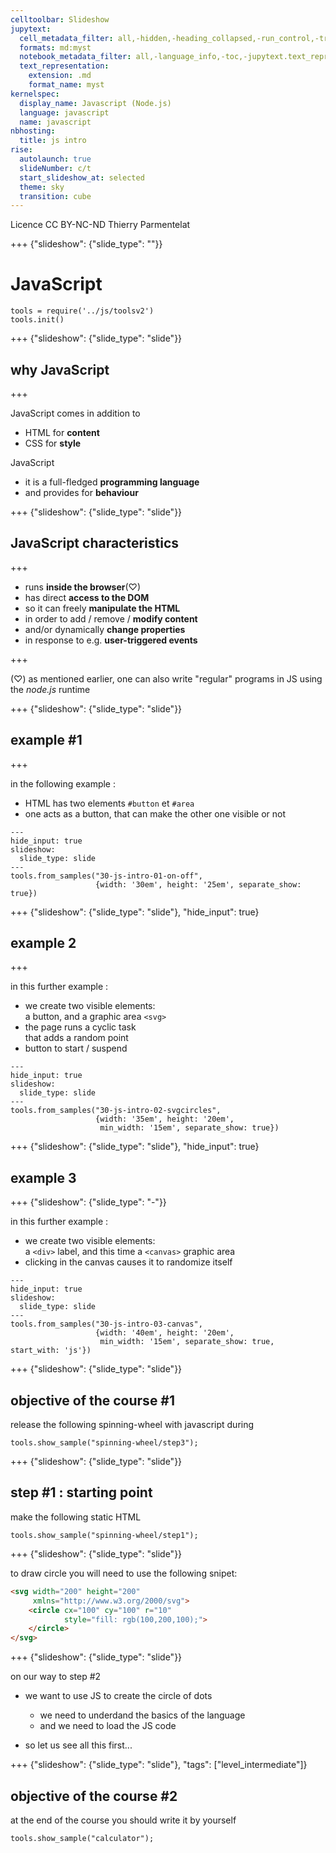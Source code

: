 ```yaml
---
celltoolbar: Slideshow
jupytext:
  cell_metadata_filter: all,-hidden,-heading_collapsed,-run_control,-trusted
  formats: md:myst
  notebook_metadata_filter: all,-language_info,-toc,-jupytext.text_representation.jupytext_version,-jupytext.text_representation.format_version
  text_representation:
    extension: .md
    format_name: myst
kernelspec:
  display_name: Javascript (Node.js)
  language: javascript
  name: javascript
nbhosting:
  title: js intro
rise:
  autolaunch: true
  slideNumber: c/t
  start_slideshow_at: selected
  theme: sky
  transition: cube
---
```


<div class="licence">
<span>Licence CC BY-NC-ND</span>
<span>Thierry Parmentelat</span>
</div>

+++ {"slideshow": {"slide_type": ""}}

# JavaScript

```{code-cell}
tools = require('../js/toolsv2')
tools.init()
```

+++ {"slideshow": {"slide_type": "slide"}}

## why JavaScript

+++

JavaScript comes in addition to

* HTML for **content**
* CSS for **style**

JavaScript

* it is a full-fledged **programming language** 
* and provides for **behaviour**

+++ {"slideshow": {"slide_type": "slide"}}

## JavaScript characteristics

+++

* runs **inside the browser**(♡)
* has direct **access to the DOM**
* so it can freely **manipulate the HTML**  
* in order to add / remove / **modify content**  
* and/or dynamically **change properties**
* in response to e.g. **user-triggered events**

+++

<div class="rise-footnote">

(♡) as mentioned earlier, one can also write "regular" programs in JS using the *node.js* runtime

</div>

+++ {"slideshow": {"slide_type": "slide"}}

## example #1

+++

in the following example :

* HTML has two elements `#button` et `#area`
* one acts as a button, that can make  the other one visible or not
<!-- #endregion -->

```{code-cell}
---
hide_input: true
slideshow:
  slide_type: slide
---
tools.from_samples("30-js-intro-01-on-off", 
                   {width: '30em', height: '25em', separate_show: true})
```

+++ {"slideshow": {"slide_type": "slide"}, "hide_input": true}

## example 2

+++

in this further example :

* we create two visible elements:   
  a button, and a graphic area `<svg>`
* the page runs a cyclic task  
  that adds a random point 
* button to start / suspend

```{code-cell}
---
hide_input: true
slideshow:
  slide_type: slide
---
tools.from_samples("30-js-intro-02-svgcircles",
                   {width: '35em', height: '20em', 
                    min_width: '15em', separate_show: true})
```

+++ {"slideshow": {"slide_type": "slide"}, "hide_input": true}

## example 3

+++ {"slideshow": {"slide_type": "-"}}

in this further example :

* we create two visible elements:   
  a `<div>` label, and this time a `<canvas>` graphic area
* clicking in the canvas causes it to randomize itself

```{code-cell}
---
hide_input: true
slideshow:
  slide_type: slide
---
tools.from_samples("30-js-intro-03-canvas",
                   {width: '40em', height: '20em', 
                    min_width: '15em', separate_show: true, start_with: 'js'})
```

+++ {"slideshow": {"slide_type": "slide"}}

## objective of the course #1

release the following spinning-wheel with javascript during

```{code-cell}
tools.show_sample("spinning-wheel/step3");
```

+++ {"slideshow": {"slide_type": "slide"}}

## step #1 : starting point

make the following static HTML

```{code-cell}
tools.show_sample("spinning-wheel/step1");
```

+++ {"slideshow": {"slide_type": "slide"}}

to draw circle you will need to use the following snipet:

```html
<svg width="200" height="200"
     xmlns="http://www.w3.org/2000/svg">
    <circle cx="100" cy="100" r="10" 
            style="fill: rgb(100,200,100);">
    </circle>
</svg>
```

+++ {"slideshow": {"slide_type": "slide"}}

on our way to step #2

* we want to use JS to create the circle of dots
  * we need to underdand the basics of the language
  * and we need to load the JS code
  
* so let us see all this first...

+++ {"slideshow": {"slide_type": "slide"}, "tags": ["level_intermediate"]}

## objective of the course #2

at the end of the course you should write it by yourself

```{code-cell}
tools.show_sample("calculator");
```

